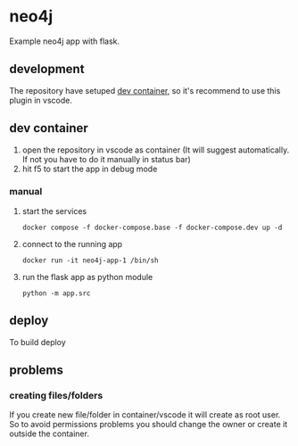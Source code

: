 # neo4j
Example neo4j app with flask.

## development
The repository have setuped [dev container](https://marketplace.visualstudio.com/items?itemName=ms-vscode-remote.remote-containers), so it's recommend to use this plugin in vscode.
## dev container
1) open the repository in vscode as container (It will suggest automatically. If not you have to do it manually in status bar)
2) hit f5 to start the app in debug mode
### manual
1) start the services
    ```
    docker compose -f docker-compose.base -f docker-compose.dev up -d
    ```
2) connect to the running app
    ```
    docker run -it neo4j-app-1 /bin/sh
    ```
3) run the flask app as python module
    ```
    python -m app.src
    ```
## deploy
To build deploy
## problems
### creating files/folders
If you create new file/folder in container/vscode it will create as root user. So to avoid permissions problems you should change the owner or create it outside the container.
